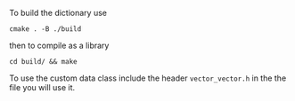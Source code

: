 To build the dictionary use
```
cmake . -B ./build
```
then to compile as a library
```
cd build/ && make
```
To use the custom data class include the header `vector_vector.h` in the 
the file you will use it.